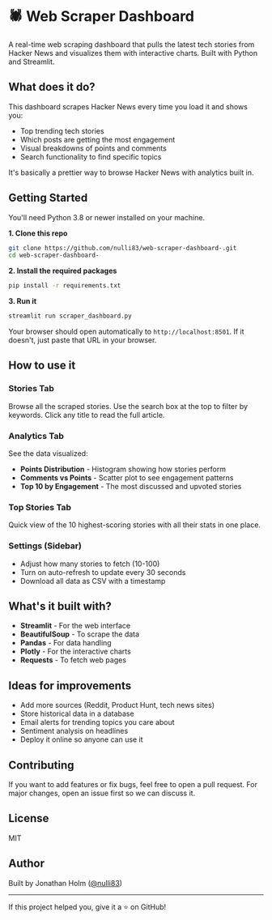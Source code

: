 # 🕷️ Web Scraper Dashboard

A real-time web scraping dashboard that pulls the latest tech stories from Hacker News and visualizes them with interactive charts. Built with Python and Streamlit.

## What does it do?

This dashboard scrapes Hacker News every time you load it and shows you:
- Top trending tech stories
- Which posts are getting the most engagement
- Visual breakdowns of points and comments
- Search functionality to find specific topics

It's basically a prettier way to browse Hacker News with analytics built in.

## Getting Started

You'll need Python 3.8 or newer installed on your machine.

**1. Clone this repo**
```bash
git clone https://github.com/nulli83/web-scraper-dashboard-.git
cd web-scraper-dashboard-
```

**2. Install the required packages**
```bash
pip install -r requirements.txt
```

**3. Run it**
```bash
streamlit run scraper_dashboard.py
```

Your browser should open automatically to `http://localhost:8501`. If it doesn't, just paste that URL in your browser.

## How to use it

### Stories Tab
Browse all the scraped stories. Use the search box at the top to filter by keywords. Click any title to read the full article.

### Analytics Tab
See the data visualized:
- **Points Distribution** - Histogram showing how stories perform
- **Comments vs Points** - Scatter plot to see engagement patterns
- **Top 10 by Engagement** - The most discussed and upvoted stories

### Top Stories Tab
Quick view of the 10 highest-scoring stories with all their stats in one place.

### Settings (Sidebar)
- Adjust how many stories to fetch (10-100)
- Turn on auto-refresh to update every 30 seconds
- Download all data as CSV with a timestamp

## What's it built with?

- **Streamlit** - For the web interface
- **BeautifulSoup** - To scrape the data
- **Pandas** - For data handling
- **Plotly** - For the interactive charts
- **Requests** - To fetch web pages

## Ideas for improvements

- Add more sources (Reddit, Product Hunt, tech news sites)
- Store historical data in a database
- Email alerts for trending topics you care about
- Sentiment analysis on headlines
- Deploy it online so anyone can use it

## Contributing

If you want to add features or fix bugs, feel free to open a pull request. For major changes, open an issue first so we can discuss it.

## License

MIT

## Author

Built by Jonathan Holm ([@nulli83](https://github.com/nulli83))

---

If this project helped you, give it a ⭐ on GitHub!
